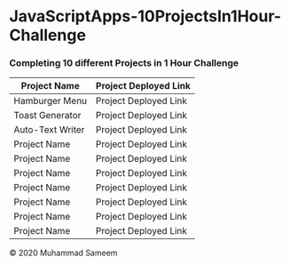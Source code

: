 # JavaScriptApps-10ProjectsIn1Hour-Challenge

### Completing 10 different Projects in 1 Hour Challenge


| Project Name | Project Deployed Link |
| ---- | ---- |
| Hamburger Menu | Project Deployed Link |
| Toast Generator | Project Deployed Link |
| Auto-Text Writer | Project Deployed Link |
| Project Name | Project Deployed Link |
| Project Name | Project Deployed Link |
| Project Name | Project Deployed Link |
| Project Name | Project Deployed Link |
| Project Name | Project Deployed Link |
| Project Name | Project Deployed Link |
| Project Name | Project Deployed Link |

&copy; 2020 Muhammad Sameem
